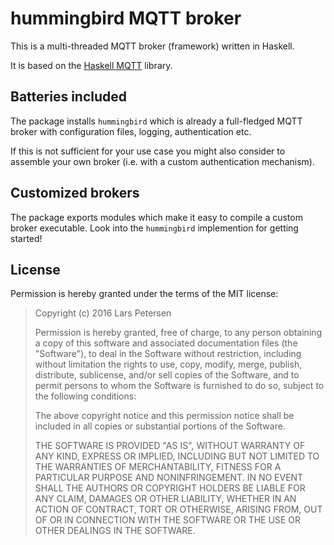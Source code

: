 hummingbird MQTT broker
=======================

This is a multi-threaded MQTT broker (framework) written in Haskell.

It is based on the [Haskell MQTT](https://github.com/lpeterse/haskell-mqtt) library.

## Batteries included

The package installs `hummingbird` which is already a full-fledged MQTT
broker with configuration files, logging, authentication etc.

If this is not sufficient for your use case you might also consider to
assemble your own broker (i.e. with a custom authentication mechanism).

## Customized brokers

The package exports modules which make it easy to compile a custom
broker executable. Look into the `hummingbird` implemention for getting
started!

## License

Permission is hereby granted under the terms of the MIT license:

> Copyright (c) 2016 Lars Petersen
>
> Permission is hereby granted, free of charge, to any person obtaining
> a copy of this software and associated documentation files (the
> "Software"), to deal in the Software without restriction, including
> without limitation the rights to use, copy, modify, merge, publish,
> distribute, sublicense, and/or sell copies of the Software, and to
> permit persons to whom the Software is furnished to do so, subject to
> the following conditions:
>
> The above copyright notice and this permission notice shall be included
> in all copies or substantial portions of the Software.
>
> THE SOFTWARE IS PROVIDED "AS IS", WITHOUT WARRANTY OF ANY KIND,
> EXPRESS OR IMPLIED, INCLUDING BUT NOT LIMITED TO THE WARRANTIES OF
> MERCHANTABILITY, FITNESS FOR A PARTICULAR PURPOSE AND NONINFRINGEMENT.
> IN NO EVENT SHALL THE AUTHORS OR COPYRIGHT HOLDERS BE LIABLE FOR ANY
> CLAIM, DAMAGES OR OTHER LIABILITY, WHETHER IN AN ACTION OF CONTRACT,
> TORT OR OTHERWISE, ARISING FROM, OUT OF OR IN CONNECTION WITH THE
> SOFTWARE OR THE USE OR OTHER DEALINGS IN THE SOFTWARE.

